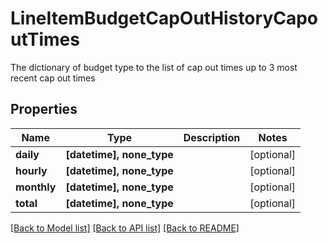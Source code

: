 # LineItemBudgetCapOutHistoryCapoutTimes

The dictionary of budget type to the list of cap out times up to 3 most recent cap out times

## Properties
Name | Type | Description | Notes
------------ | ------------- | ------------- | -------------
**daily** | **[datetime], none_type** |  | [optional] 
**hourly** | **[datetime], none_type** |  | [optional] 
**monthly** | **[datetime], none_type** |  | [optional] 
**total** | **[datetime], none_type** |  | [optional] 

[[Back to Model list]](../README.md#documentation-for-models) [[Back to API list]](../README.md#documentation-for-api-endpoints) [[Back to README]](../README.md)



